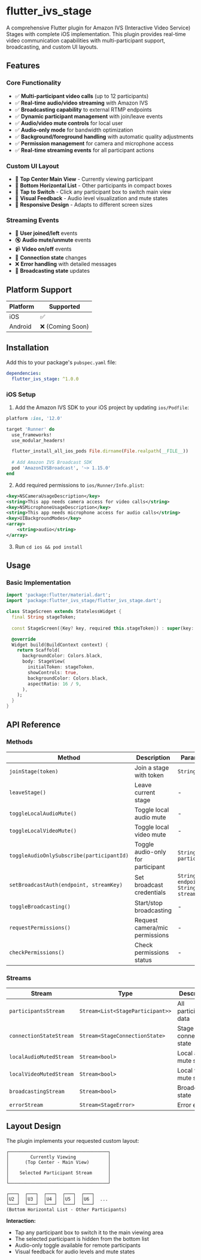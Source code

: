 # flutter_ivs_stage

A comprehensive Flutter plugin for Amazon IVS (Interactive Video Service) Stages with complete iOS implementation. This plugin provides real-time video communication capabilities with multi-participant support, broadcasting, and custom UI layouts.

## Features

### Core Functionality
- ✅ **Multi-participant video calls** (up to 12 participants)
- ✅ **Real-time audio/video streaming** with Amazon IVS
- ✅ **Broadcasting capability** to external RTMP endpoints
- ✅ **Dynamic participant management** with join/leave events
- ✅ **Audio/video mute controls** for local user
- ✅ **Audio-only mode** for bandwidth optimization
- ✅ **Background/foreground handling** with automatic quality adjustments
- ✅ **Permission management** for camera and microphone access
- ✅ **Real-time streaming events** for all participant actions

### Custom UI Layout
- 🎨 **Top Center Main View** - Currently viewing participant
- 🎨 **Bottom Horizontal List** - Other participants in compact boxes
- 🎨 **Tap to Switch** - Click any participant box to switch main view
- 🎨 **Visual Feedback** - Audio level visualization and mute states
- 🎨 **Responsive Design** - Adapts to different screen sizes

### Streaming Events
- 👤 **User joined/left** events
- 🔇 **Audio mute/unmute** events  
- 📹 **Video on/off** events
- 🔗 **Connection state** changes
- ❌ **Error handling** with detailed messages
- 📡 **Broadcasting state** updates

## Platform Support

| Platform | Supported |
|----------|-----------|
| iOS      | ✅        |
| Android  | ❌ (Coming Soon) |

## Installation

Add this to your package's `pubspec.yaml` file:

```yaml
dependencies:
  flutter_ivs_stage: ^1.0.0
```

### iOS Setup

1. Add the Amazon IVS SDK to your iOS project by updating `ios/Podfile`:

```ruby
platform :ios, '12.0'

target 'Runner' do
  use_frameworks!
  use_modular_headers!

  flutter_install_all_ios_pods File.dirname(File.realpath(__FILE__))
  
  # Add Amazon IVS Broadcast SDK
  pod 'AmazonIVSBroadcast', '~> 1.15.0'
end
```

2. Add required permissions to `ios/Runner/Info.plist`:

```xml
<key>NSCameraUsageDescription</key>
<string>This app needs camera access for video calls</string>
<key>NSMicrophoneUsageDescription</key>
<string>This app needs microphone access for audio calls</string>
<key>UIBackgroundModes</key>
<array>
    <string>audio</string>
</array>
```

3. Run `cd ios && pod install`

## Usage

### Basic Implementation

```dart
import 'package:flutter/material.dart';
import 'package:flutter_ivs_stage/flutter_ivs_stage.dart';

class StageScreen extends StatelessWidget {
  final String stageToken;
  
  const StageScreen({Key? key, required this.stageToken}) : super(key: key);

  @override
  Widget build(BuildContext context) {
    return Scaffold(
      backgroundColor: Colors.black,
      body: StageView(
        initialToken: stageToken,
        showControls: true,
        backgroundColor: Colors.black,
        aspectRatio: 16 / 9,
      ),
    );
  }
}
```

## API Reference

### Methods

| Method | Description | Parameters |
|--------|-------------|------------|
| `joinStage(token)` | Join a stage with token | `String token` |
| `leaveStage()` | Leave current stage | - |
| `toggleLocalAudioMute()` | Toggle local audio mute | - |
| `toggleLocalVideoMute()` | Toggle local video mute | - |
| `toggleAudioOnlySubscribe(participantId)` | Toggle audio-only for participant | `String participantId` |
| `setBroadcastAuth(endpoint, streamKey)` | Set broadcast credentials | `String endpoint, String streamKey` |
| `toggleBroadcasting()` | Start/stop broadcasting | - |
| `requestPermissions()` | Request camera/mic permissions | - |
| `checkPermissions()` | Check permissions status | - |

### Streams

| Stream | Type | Description |
|--------|------|-------------|
| `participantsStream` | `Stream<List<StageParticipant>>` | All participants data |
| `connectionStateStream` | `Stream<StageConnectionState>` | Stage connection state |
| `localAudioMutedStream` | `Stream<bool>` | Local audio mute state |
| `localVideoMutedStream` | `Stream<bool>` | Local video mute state |
| `broadcastingStream` | `Stream<bool>` | Broadcasting state |
| `errorStream` | `Stream<StageError>` | Error events |

## Layout Design

The plugin implements your requested custom layout:

```
┌─────────────────────────────────────┐
│        Currently Viewing            │
│      (Top Center - Main View)       │
│                                     │
│    Selected Participant Stream      │
│                                     │
└─────────────────────────────────────┘

┌───┐  ┌───┐  ┌───┐  ┌───┐  ┌───┐
│U2 │  │U3 │  │U4 │  │U5 │  │U6 │  ...
└───┘  └───┘  └───┘  └───┘  └───┘
(Bottom Horizontal List - Other Participants)
```

**Interaction:**
- Tap any participant box to switch it to the main viewing area
- The selected participant is hidden from the bottom list
- Audio-only toggle available for remote participants
- Visual feedback for audio levels and mute states

